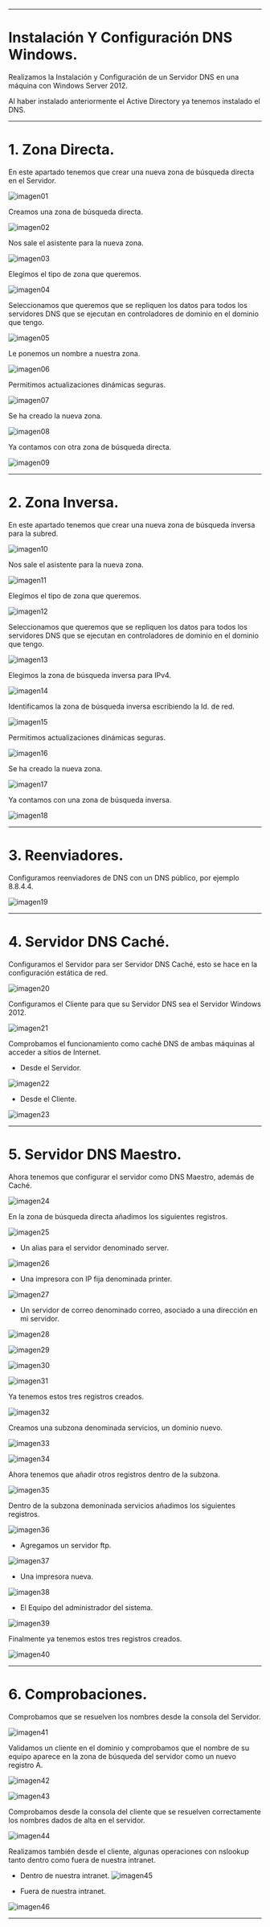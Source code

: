 ___

# **Instalación Y Configuración DNS Windows.**

Realizamos la Instalación y Configuración de un Servidor DNS en una máquina con Windows Server 2012.

Al haber instalado anteriormente el Active Directory ya tenemos instalado el DNS.

---

# **1. Zona Directa.**

En este apartado tenemos que crear una nueva zona de búsqueda directa en el Servidor.

![imagen01](./images/instalacion_y_configuracion_dns_w2012/01.png)

Creamos una zona de búsqueda directa.

![imagen02](./images/instalacion_y_configuracion_dns_w2012/02.png)

Nos sale el asistente para la nueva zona.

![imagen03](./images/instalacion_y_configuracion_dns_w2012/03.png)

Elegimos el tipo de zona que queremos.

![imagen04](./images/instalacion_y_configuracion_dns_w2012/04.png)

Seleccionamos que queremos que se repliquen los datos para todos los servidores DNS que se ejecutan en controladores de dominio en el dominio que tengo.

![imagen05](./images/instalacion_y_configuracion_dns_w2012/05.png)

Le ponemos un nombre a nuestra zona.

![imagen06](./images/instalacion_y_configuracion_dns_w2012/06.png)

Permitimos actualizaciones dinámicas seguras.

![imagen07](./images/instalacion_y_configuracion_dns_w2012/07.png)

Se ha creado la nueva zona.

![imagen08](./images/instalacion_y_configuracion_dns_w2012/08.png)

Ya contamos con otra zona de búsqueda directa.

![imagen09](./images/instalacion_y_configuracion_dns_w2012/09.png)

---

# **2. Zona Inversa.**

En este apartado tenemos que crear una nueva zona de búsqueda inversa para la subred.

![imagen10](./images/instalacion_y_configuracion_dns_w2012/10.png)

Nos sale el asistente para la nueva zona.

![imagen11](./images/instalacion_y_configuracion_dns_w2012/11.png)

Elegimos el tipo de zona que queremos.

![imagen12](./images/instalacion_y_configuracion_dns_w2012/12.png)

Seleccionamos que queremos que se repliquen los datos para todos los servidores DNS que se ejecutan en controladores de dominio en el dominio que tengo.

![imagen13](./images/instalacion_y_configuracion_dns_w2012/13.png)

Elegimos la zona de búsqueda inversa para IPv4.

![imagen14](./images/instalacion_y_configuracion_dns_w2012/14.png)

Identificamos la zona de búsqueda inversa escribiendo la Id. de red.

![imagen15](./images/instalacion_y_configuracion_dns_w2012/15.png)

Permitimos actualizaciones dinámicas seguras.

![imagen16](./images/instalacion_y_configuracion_dns_w2012/16.png)

Se ha creado la nueva zona.

![imagen17](./images/instalacion_y_configuracion_dns_w2012/17.png)

Ya contamos con una zona de búsqueda inversa.

![imagen18](./images/instalacion_y_configuracion_dns_w2012/18.png)

---

# **3. Reenviadores.**

Configuramos reenviadores de DNS con un DNS público, por ejemplo 8.8.4.4.

![imagen19](./images/instalacion_y_configuracion_dns_w2012/19.png)

---

# **4. Servidor DNS Caché.**

Configuramos el Servidor para ser Servidor DNS Caché, esto se hace en la configuración estática de red.

![imagen20](./images/instalacion_y_configuracion_dns_w2012/20.png)

Configuramos el Cliente para que su Servidor DNS sea el Servidor Windows 2012.

![imagen21](./images/instalacion_y_configuracion_dns_w2012/21.png)

Comprobamos el funcionamiento como caché DNS de ambas máquinas al acceder a sitios de Internet.

* Desde el Servidor.

![imagen22](./images/instalacion_y_configuracion_dns_w2012/22.png)

* Desde el Cliente.

![imagen23](./images/instalacion_y_configuracion_dns_w2012/23.png)

---

# **5. Servidor DNS Maestro.**

Ahora tenemos que configurar el servidor como DNS Maestro, además de Caché.

![imagen24](./images/instalacion_y_configuracion_dns_w2012/24.png)

En la zona de búsqueda directa añadimos los siguientes registros.

![imagen25](./images/instalacion_y_configuracion_dns_w2012/25.png)

* Un alias para el servidor denominado server.        

![imagen26](./images/instalacion_y_configuracion_dns_w2012/26.png)

* Una impresora con IP fija denominada printer.

![imagen27](./images/instalacion_y_configuracion_dns_w2012/27.png)

* Un servidor de correo denominado correo, asociado a una dirección en mi servidor.

![imagen28](./images/instalacion_y_configuracion_dns_w2012/28.png)

![imagen29](./images/instalacion_y_configuracion_dns_w2012/29.png)

![imagen30](./images/instalacion_y_configuracion_dns_w2012/30.png)

![imagen31](./images/instalacion_y_configuracion_dns_w2012/31.png)

Ya tenemos estos tres registros creados.

![imagen32](./images/instalacion_y_configuracion_dns_w2012/32.png)

Creamos una subzona denominada servicios, un dominio nuevo.

![imagen33](./images/instalacion_y_configuracion_dns_w2012/33.png)

![imagen34](./images/instalacion_y_configuracion_dns_w2012/34.png)

Ahora tenemos que añadir otros registros dentro de la subzona.

![imagen35](./images/instalacion_y_configuracion_dns_w2012/35.png)

Dentro de la subzona demoninada servicios añadimos los siguientes registros.

![imagen36](./images/instalacion_y_configuracion_dns_w2012/36.png)

* Agregamos un servidor ftp.

![imagen37](./images/instalacion_y_configuracion_dns_w2012/37.png)

* Una impresora nueva.

![imagen38](./images/instalacion_y_configuracion_dns_w2012/38.png)

* El Equipo del administrador del sistema.

![imagen39](./images/instalacion_y_configuracion_dns_w2012/39.png)

Finalmente ya tenemos estos tres registros creados.

![imagen40](./images/instalacion_y_configuracion_dns_w2012/40.png)

---

# **6. Comprobaciones.**

Comprobamos que se resuelven los nombres desde la consola del Servidor.

![imagen41](./images/instalacion_y_configuracion_dns_w2012/41.png)

Validamos un cliente en el dominio y comprobamos que el nombre de su equipo aparece en la zona de búsqueda del servidor como un nuevo registro A.

![imagen42](./images/instalacion_y_configuracion_dns_w2012/42.png)

![imagen43](./images/instalacion_y_configuracion_dns_w2012/43.png)

Comprobamos desde la consola del cliente que se resuelven correctamente los nombres dados de alta en el servidor.

![imagen44](./images/instalacion_y_configuracion_dns_w2012/44.png)

Realizamos también desde el cliente, algunas operaciones con nslookup tanto dentro como fuera de nuestra intranet.

* Dentro de nuestra intranet.
![imagen45](./images/instalacion_y_configuracion_dns_w2012/45.png)

* Fuera de nuestra intranet.

![imagen46](./images/instalacion_y_configuracion_dns_w2012/46.png)

---
